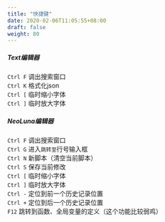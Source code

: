 ```yaml
---
title: "快捷键"
date: 2020-02-06T11:05:55+08:00
draft: false
weight: 80
---
```


##### Text编辑器

`Ctrl F` 调出搜索窗口  
`Ctrl K` 格式化json  
`Ctrl [` 临时缩小字体  
`Ctrl ]` 临时放大字体  

##### NeoLuna编辑器

`Ctrl F` 调出搜索窗口  
`Ctrl G` 进入`跳转至`行号输入框  
`Ctrl N` 新脚本（清空当前脚本）  
`Ctrl S` 保存当前修改  
`Ctrl [` 临时缩小字体  
`Ctrl ]` 临时放大字体  
`Ctrl -` 定位到前一个历史记录位置  
`Ctrl +` 定位到后一个历史记录位置  
`F12`    跳转到函数、全局变量的定义（这个功能比较弱鸡）  
